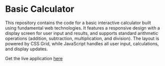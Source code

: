 # Basic Calculator

This repository contains the code for a basic interactive calculator built using fundamental web technologies. It features a responsive design with a display screen for user input and results, and supports standard arithmetic operations (addition, subtraction, multiplication, and division). The layout is powered by CSS Grid, while JavaScript handles all user input, calculations, and display updates.

Get the live application [here](https://umarskh.github.io/Encryptix_3/)
